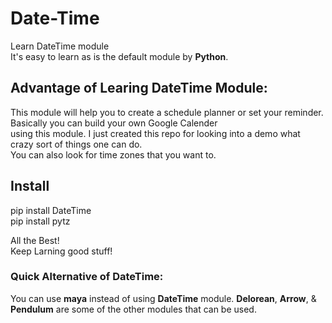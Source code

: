 # Date-Time
Learn DateTime module <br>
It's easy to learn as is the default module by **Python**. <br>
## Advantage of Learing DateTime Module:
This module will help you to create a schedule planner or set your reminder. Basically you can build your own Google Calender <br>
using this module. I just created this repo for looking into a demo what crazy sort of things one can do. <br>
You can also look for time zones that you want to.
## Install
pip install DateTime <br>
pip install pytz <be>

All the Best! <br>
Keep Larning good stuff! <br>
### Quick Alternative of DateTime:
You can use **maya** instead of using **DateTime** module. **Delorean**, **Arrow**, & **Pendulum** are some of the other modules that can be used. 
